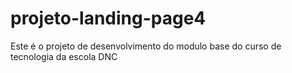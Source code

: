 # projeto-landing-page4
Este é o projeto de desenvolvimento do modulo base do curso de tecnologia da escola DNC
